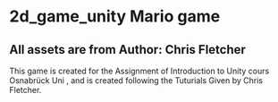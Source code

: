 # 2d_game_unity Mario game 
## All assets are from Author: Chris Fletcher

This game is created for the Assignment of Introduction to Unity cours Osnabrück Uni , and is created following the Tuturials Given by Chris Fletcher.
